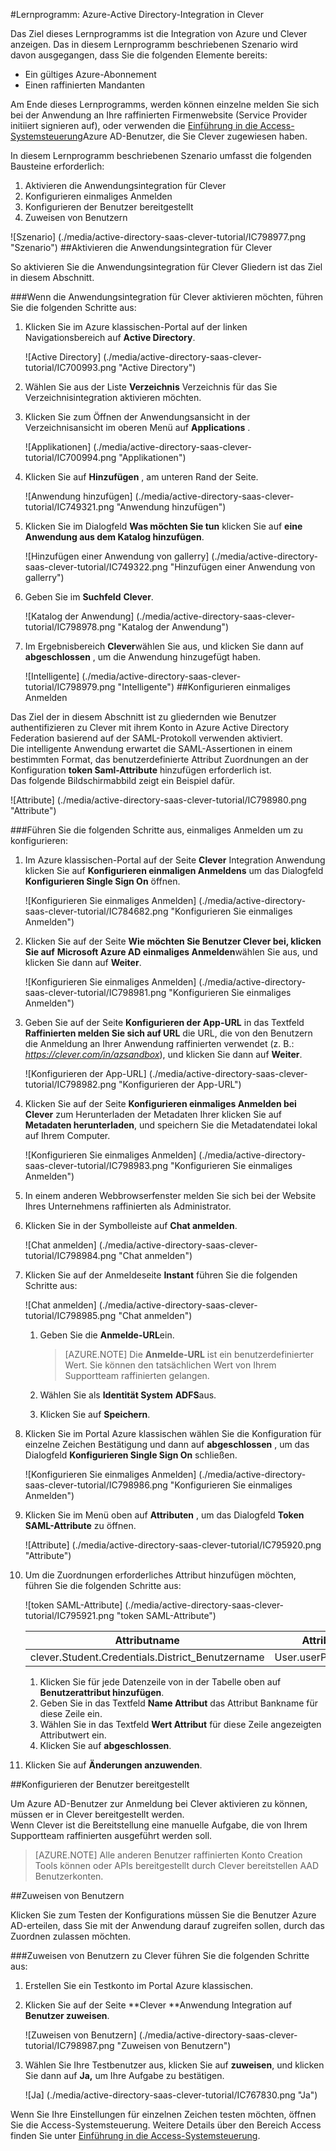 <properties 
    pageTitle="Lernprogramm: Azure-Active Directory-Integration in Clever | Microsoft Azure" 
    description="Erfahren Sie, wie Clever mit Azure Active Directory verwenden, aktivieren Sie einmaliges Anmelden, automatisierte bereitgestellt und mehr!" 
    services="active-directory" 
    authors="jeevansd"  
    documentationCenter="na" 
    manager="femila"/>
<tags 
    ms.service="active-directory" 
    ms.devlang="na" 
    ms.topic="article" 
    ms.tgt_pltfrm="na" 
    ms.workload="identity" 
    ms.date="09/29/2016" 
    ms.author="jeedes" />

#<a name="tutorial-azure-active-directory-integration-with-clever"></a>Lernprogramm: Azure-Active Directory-Integration in Clever

Das Ziel dieses Lernprogramms ist die Integration von Azure und Clever anzeigen. Das in diesem Lernprogramm beschriebenen Szenario wird davon ausgegangen, dass Sie die folgenden Elemente bereits:

-   Ein gültiges Azure-Abonnement
-   Einen raffinierten Mandanten

Am Ende dieses Lernprogramms, werden können einzelne melden Sie sich bei der Anwendung an Ihre raffinierten Firmenwebsite (Service Provider initiiert signieren auf), oder verwenden die [Einführung in die Access-Systemsteuerung](active-directory-saas-access-panel-introduction.md)Azure AD-Benutzer, die Sie Clever zugewiesen haben.

In diesem Lernprogramm beschriebenen Szenario umfasst die folgenden Bausteine erforderlich:

1.  Aktivieren die Anwendungsintegration für Clever
2.  Konfigurieren einmaliges Anmelden
3.  Konfigurieren der Benutzer bereitgestellt
4.  Zuweisen von Benutzern

![Szenario] (./media/active-directory-saas-clever-tutorial/IC798977.png "Szenario")
##<a name="enabling-the-application-integration-for-clever"></a>Aktivieren die Anwendungsintegration für Clever

So aktivieren Sie die Anwendungsintegration für Clever Gliedern ist das Ziel in diesem Abschnitt.

###<a name="to-enable-the-application-integration-for-clever-perform-the-following-steps"></a>Wenn die Anwendungsintegration für Clever aktivieren möchten, führen Sie die folgenden Schritte aus:

1.  Klicken Sie im Azure klassischen-Portal auf der linken Navigationsbereich auf **Active Directory**.

    ![Active Directory] (./media/active-directory-saas-clever-tutorial/IC700993.png "Active Directory")

2.  Wählen Sie aus der Liste **Verzeichnis** Verzeichnis für das Sie Verzeichnisintegration aktivieren möchten.

3.  Klicken Sie zum Öffnen der Anwendungsansicht in der Verzeichnisansicht im oberen Menü auf **Applications** .

    ![Applikationen] (./media/active-directory-saas-clever-tutorial/IC700994.png "Applikationen")

4.  Klicken Sie auf **Hinzufügen** , am unteren Rand der Seite.

    ![Anwendung hinzufügen] (./media/active-directory-saas-clever-tutorial/IC749321.png "Anwendung hinzufügen")

5.  Klicken Sie im Dialogfeld **Was möchten Sie tun** klicken Sie auf **eine Anwendung aus dem Katalog hinzufügen**.

    ![Hinzufügen einer Anwendung von gallerry] (./media/active-directory-saas-clever-tutorial/IC749322.png "Hinzufügen einer Anwendung von gallerry")

6.  Geben Sie im **Suchfeld** **Clever**.

    ![Katalog der Anwendung] (./media/active-directory-saas-clever-tutorial/IC798978.png "Katalog der Anwendung")

7.  Im Ergebnisbereich **Clever**wählen Sie aus, und klicken Sie dann auf **abgeschlossen** , um die Anwendung hinzugefügt haben.

    ![Intelligente] (./media/active-directory-saas-clever-tutorial/IC798979.png "Intelligente")
##<a name="configuring-single-sign-on"></a>Konfigurieren einmaliges Anmelden

Das Ziel der in diesem Abschnitt ist zu gliedernden wie Benutzer authentifizieren zu Clever mit ihrem Konto in Azure Active Directory Federation basierend auf der SAML-Protokoll verwenden aktiviert.  
Die intelligente Anwendung erwartet die SAML-Assertionen in einem bestimmten Format, das benutzerdefinierte Attribut Zuordnungen an der Konfiguration **token Saml-Attribute** hinzufügen erforderlich ist.  
Das folgende Bildschirmabbild zeigt ein Beispiel dafür.

![Attribute] (./media/active-directory-saas-clever-tutorial/IC798980.png "Attribute")

###<a name="to-configure-single-sign-on-perform-the-following-steps"></a>Führen Sie die folgenden Schritte aus, einmaliges Anmelden um zu konfigurieren:

1.  Im Azure klassischen-Portal auf der Seite **Clever** Integration Anwendung klicken Sie auf **Konfigurieren einmaligen Anmeldens** um das Dialogfeld **Konfigurieren Single Sign On** öffnen.

    ![Konfigurieren Sie einmaliges Anmelden] (./media/active-directory-saas-clever-tutorial/IC784682.png "Konfigurieren Sie einmaliges Anmelden")

2.  Klicken Sie auf der Seite **Wie möchten Sie Benutzer Clever bei, klicken Sie auf** **Microsoft Azure AD einmaliges Anmelden**wählen Sie aus, und klicken Sie dann auf **Weiter**.

    ![Konfigurieren Sie einmaliges Anmelden] (./media/active-directory-saas-clever-tutorial/IC798981.png "Konfigurieren Sie einmaliges Anmelden")

3.  Geben Sie auf der Seite **Konfigurieren der App-URL** in das Textfeld **Raffinierten melden Sie sich auf URL** die URL, die von den Benutzern die Anmeldung an Ihrer Anwendung raffinierten verwendet (z. B.: *https://clever.com/in/azsandbox*), und klicken Sie dann auf **Weiter**.

    ![Konfigurieren der App-URL] (./media/active-directory-saas-clever-tutorial/IC798982.png "Konfigurieren der App-URL")

4.  Klicken Sie auf der Seite **Konfigurieren einmaliges Anmelden bei Clever** zum Herunterladen der Metadaten Ihrer klicken Sie auf **Metadaten herunterladen**, und speichern Sie die Metadatendatei lokal auf Ihrem Computer.

    ![Konfigurieren Sie einmaliges Anmelden] (./media/active-directory-saas-clever-tutorial/IC798983.png "Konfigurieren Sie einmaliges Anmelden")

5.  In einem anderen Webbrowserfenster melden Sie sich bei der Website Ihres Unternehmens raffinierten als Administrator.

6.  Klicken Sie in der Symbolleiste auf **Chat anmelden**.

    ![Chat anmelden] (./media/active-directory-saas-clever-tutorial/IC798984.png "Chat anmelden")

7.  Klicken Sie auf der Anmeldeseite **Instant** führen Sie die folgenden Schritte aus:

    ![Chat anmelden] (./media/active-directory-saas-clever-tutorial/IC798985.png "Chat anmelden")

    1.  Geben Sie die **Anmelde-URL**ein.  

        >[AZURE.NOTE] Die **Anmelde-URL** ist ein benutzerdefinierter Wert.
Sie können den tatsächlichen Wert von Ihrem Supportteam raffinierten gelangen.

    2.  Wählen Sie als **Identität System** **ADFS**aus.
    3.  Klicken Sie auf **Speichern**.

8.  Klicken Sie im Portal Azure klassischen wählen Sie die Konfiguration für einzelne Zeichen Bestätigung und dann auf **abgeschlossen** , um das Dialogfeld **Konfigurieren Single Sign On** schließen.

    ![Konfigurieren Sie einmaliges Anmelden] (./media/active-directory-saas-clever-tutorial/IC798986.png "Konfigurieren Sie einmaliges Anmelden")

9.  Klicken Sie im Menü oben auf **Attributen** , um das Dialogfeld **Token SAML-Attribute** zu öffnen.

    ![Attribute] (./media/active-directory-saas-clever-tutorial/IC795920.png "Attribute")

10. Um die Zuordnungen erforderliches Attribut hinzufügen möchten, führen Sie die folgenden Schritte aus:

    ![token SAML-Attribute] (./media/active-directory-saas-clever-tutorial/IC795921.png "token SAML-Attribute")

  	|Attributname|Attributwert|
  	|---|---|
  	|clever.Student.Credentials.District\_Benutzername|User.userPrincipalName|

    1.  Klicken Sie für jede Datenzeile von in der Tabelle oben auf **Benutzerattribut hinzufügen**.
    2.  Geben Sie in das Textfeld **Name Attribut** das Attribut Bankname für diese Zeile ein.
    3.  Wählen Sie in das Textfeld **Wert Attribut** für diese Zeile angezeigten Attributwert ein.
    4.  Klicken Sie auf **abgeschlossen**.

11. Klicken Sie auf **Änderungen anzuwenden**.

##<a name="configuring-user-provisioning"></a>Konfigurieren der Benutzer bereitgestellt

Um Azure AD-Benutzer zur Anmeldung bei Clever aktivieren zu können, müssen er in Clever bereitgestellt werden.  
Wenn Clever ist die Bereitstellung eine manuelle Aufgabe, die von Ihrem Supportteam raffinierten ausgeführt werden soll.

>[AZURE.NOTE] Alle anderen Benutzer raffinierten Konto Creation Tools können oder APIs bereitgestellt durch Clever bereitstellen AAD Benutzerkonten.

##<a name="assigning-users"></a>Zuweisen von Benutzern

Klicken Sie zum Testen der Konfigurations müssen Sie die Benutzer Azure AD-erteilen, dass Sie mit der Anwendung darauf zugreifen sollen, durch das Zuordnen zulassen möchten.

###<a name="to-assign-users-to-clever-perform-the-following-steps"></a>Zuweisen von Benutzern zu Clever führen Sie die folgenden Schritte aus:

1.  Erstellen Sie ein Testkonto im Portal Azure klassischen.

2.  Klicken Sie auf der Seite **Clever **Anwendung Integration auf **Benutzer zuweisen**.

    ![Zuweisen von Benutzern] (./media/active-directory-saas-clever-tutorial/IC798987.png "Zuweisen von Benutzern")

3.  Wählen Sie Ihre Testbenutzer aus, klicken Sie auf **zuweisen**, und klicken Sie dann auf **Ja,** um Ihre Aufgabe zu bestätigen.

    ![Ja] (./media/active-directory-saas-clever-tutorial/IC767830.png "Ja")

Wenn Sie Ihre Einstellungen für einzelnen Zeichen testen möchten, öffnen Sie die Access-Systemsteuerung. Weitere Details über den Bereich Access finden Sie unter [Einführung in die Access-Systemsteuerung](active-directory-saas-access-panel-introduction.md).
